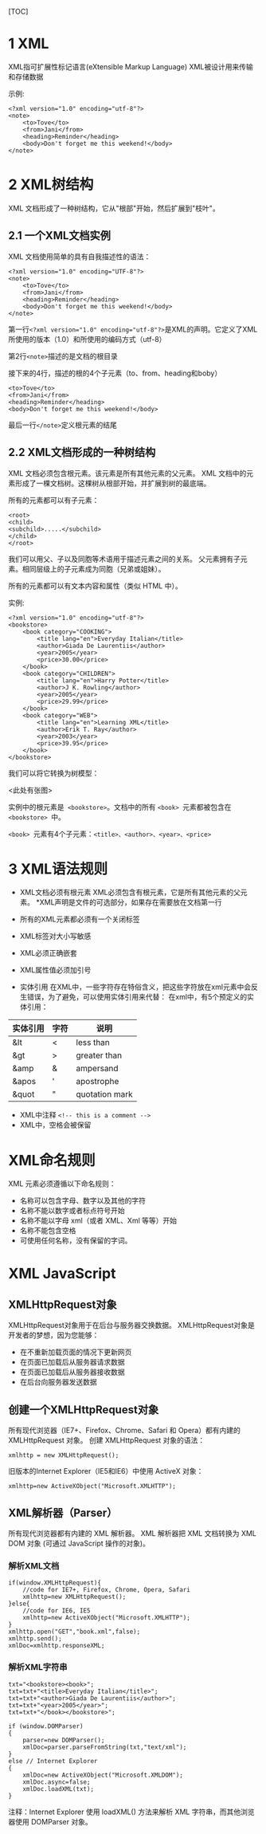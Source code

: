 [TOC]

# 1 XML

XML指可扩展性标记语言(eXtensible Markup Language) XML被设计用来传输和存储数据

示例:

```
<?xml version="1.0" encoding="utf-8"?>
<note>
    <to>Tove</to>
    <from>Jani</from>
    <heading>Reminder</heading>
    <body>Don't forget me this weekend!</body>
</note>

```

# 2 XML树结构

XML 文档形成了一种树结构，它从"根部"开始，然后扩展到"枝叶"。

## 2.1 一个XML文档实例

XML 文档使用简单的具有自我描述性的语法：

    <?xml version="1.0" encoding="UTF-8"?>
    <note>
        <to>Tove</to>
        <from>Jani</from>
        <heading>Reminder</heading>
        <body>Don't forget me this weekend!</body>
    </note>

第一行`<?xml version="1.0" encoding="utf-8"?>`是XML的声明。它定义了XML所使用的版本（1.0）和所使用的编码方式（utf-8）

第2行`<note>`描述的是文档的根目录

接下来的4行，描述的根的4个子元素（to、from、heading和boby）

    <to>Tove</to>
    <from>Jani</from>
    <heading>Reminder</heading>
    <body>Don't forget me this weekend!</body>

最后一行`</note>`定义根元素的结尾

## 2.2 XML文档形成的一种树结构

XML 文档必须包含根元素。该元素是所有其他元素的父元素。
XML 文档中的元素形成了一棵文档树。这棵树从根部开始，并扩展到树的最底端。

所有的元素都可以有子元素：

    <root>
    <child>
    <subchild>.....</subchild>
    </child>
    </root>

我们可以用父、子以及同胞等术语用于描述元素之间的关系。
父元素拥有子元素。相同层级上的子元素成为同胞（兄弟或姐妹）。

所有的元素都可以有文本内容和属性（类似 HTML 中）。

实例:

    <?xml version="1.0" encoding="utf-8"?>
    <bookstore>
        <book category="COOKING">
            <title lang="en">Everyday Italian</title>
            <author>Giada De Laurentiis</author>
            <year>2005</year>
            <price>30.00</price>
        </book>
        <book category="CHILDREN">
            <title lang="en">Harry Potter</title>
            <author>J K. Rowling</author>
            <year>2005</year>
            <price>29.99</price>
        </book>
        <book category="WEB">
            <title lang="en">Learning XML</title>
            <author>Erik T. Ray</author>
            <year>2003</year>
            <price>39.95</price>
        </book>
    </bookstore>

我们可以将它转换为树模型：

<此处有张图>

实例中的根元素是` <bookstore>`。文档中的所有 `<book> `元素都被包含在 `<bookstore> `中。

`<book> `元素有4个子元素：`<title>、<author>、<year>、<price>`

# 3 XML语法规则

*   XML文档必须有根元素
    XML必须包含有根元素，它是所有其他元素的父元素。
    \*XML声明是文件的可选部分，如果存在需要放在文档第一行

*   所有的XML元素都必须有一个关闭标签

*   XML标签对大小写敏感

*   XML必须正确嵌套

*   XML属性值必须加引号

*   实体引用
    在XML中，一些字符存在特俗含义，把这些字符放在xml元素中会反生错误，为了避免，可以使用实体引用来代替：
    在xml中，有5个预定义的实体引用：

| 实体引用 | 字符 | 说明           |
| -------- | ---- | -------------- |
| \&lt     | <    | less than      |
| \&gt     | >    | greater than   |
| \&amp    | &    | ampersand      |
| \&apos   | '    | apostrophe     |
| \&quot   | "    | quotation mark |

*   XML中注释
    `<!-- this is a comment -->`
*   XML中，空格会被保留

# XML命名规则

XML 元素必须遵循以下命名规则：

*   名称可以包含字母、数字以及其他的字符
*   名称不能以数字或者标点符号开始
*   名称不能以字母 xml（或者 XML、Xml 等等）开始
*   名称不能包含空格
*   可使用任何名称，没有保留的字词。

# XML JavaScript

## XMLHttpRequest对象

XMLHttpRequest对象用于在后台与服务器交换数据。
XMLHttpRequest对象是开发者的梦想，因为您能够：

*   在不重新加载页面的情况下更新网页
*   在页面已加载后从服务器请求数据
*   在页面已加载后从服务器接收数据
*   在后台向服务器发送数据

## 创建一个XMLHttpRequest对象

所有现代浏览器（IE7+、Firefox、Chrome、Safari 和 Opera）都有内建的 XMLHttpRequest 对象。
创建 XMLHttpRequest 对象的语法：

    xmlhttp = new XMLHttpRequest();

旧版本的Internet Explorer（IE5和IE6）中使用 ActiveX 对象：

    xmlhttp=new ActiveXObject("Microsoft.XMLHTTP");

## XML解析器（Parser）

所有现代浏览器都有内建的 XML 解析器。
XML 解析器把 XML 文档转换为 XML DOM 对象 (可通过 JavaScript 操作的对象)。

### 解析XML文档

    if(window.XMLHttpRequest){
        //code for IE7+, Firefox, Chrome, Opera, Safari
        xmlhttp=new XMLHttpRequest();
    }else{
        //code for IE6, IE5
        xmlhttp=new ActiveXObject("Microsoft.XMLHTTP");
    }
    xmlhttp.open("GET","book.xml",false);
    xmlhttp.send();
    xmlDoc=xmlhttp.responseXML;

### 解析XML字符串

    txt="<bookstore><book>";
    txt=txt+"<title>Everyday Italian</title>";
    txt=txt+"<author>Giada De Laurentiis</author>";
    txt=txt+"<year>2005</year>";
    txt=txt+"</book></bookstore>";
    
    if (window.DOMParser)
    {
        parser=new DOMParser();
        xmlDoc=parser.parseFromString(txt,"text/xml");
    }
    else // Internet Explorer
    {
        xmlDoc=new ActiveXObject("Microsoft.XMLDOM");
        xmlDoc.async=false;
        xmlDoc.loadXML(txt); 
    }

注释：Internet Explorer 使用 loadXML() 方法来解析 XML 字符串，而其他浏览器使用 DOMParser 对象。
